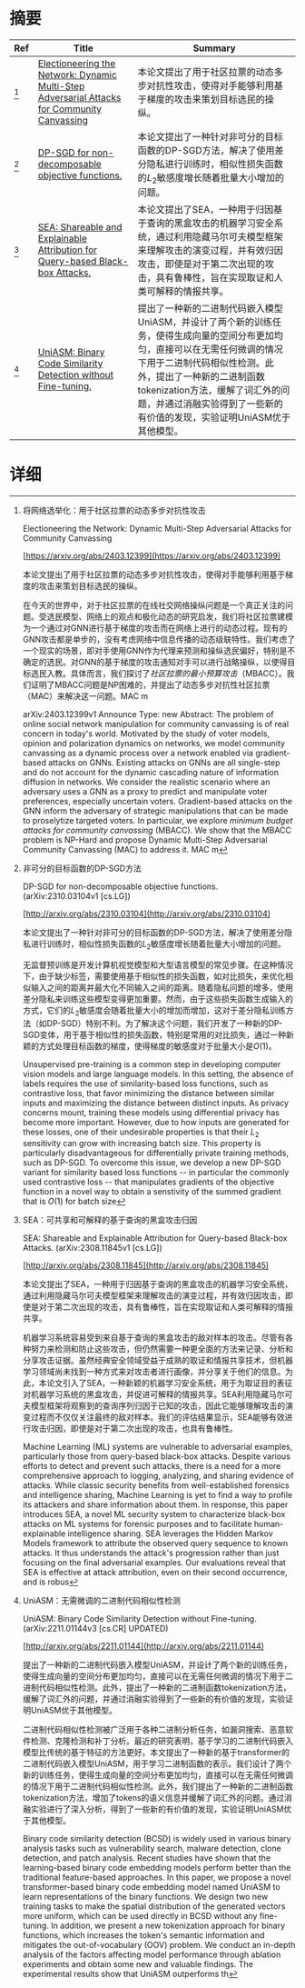 # 摘要

| Ref | Title | Summary |
| --- | --- | --- |
| [^1] | [Electioneering the Network: Dynamic Multi-Step Adversarial Attacks for Community Canvassing](https://arxiv.org/abs/2403.12399) | 本论文提出了用于社区拉票的动态多步对抗性攻击，使得对手能够利用基于梯度的攻击来策划目标选民的操纵。 |
| [^2] | [DP-SGD for non-decomposable objective functions.](http://arxiv.org/abs/2310.03104) | 本论文提出了一种针对非可分的目标函数的DP-SGD方法，解决了使用差分隐私进行训练时，相似性损失函数的$L_2$敏感度增长随着批量大小增加的问题。 |
| [^3] | [SEA: Shareable and Explainable Attribution for Query-based Black-box Attacks.](http://arxiv.org/abs/2308.11845) | 本论文提出了SEA，一种用于归因基于查询的黑盒攻击的机器学习安全系统，通过利用隐藏马尔可夫模型框架来理解攻击的演变过程，并有效归因攻击，即使是对于第二次出现的攻击，具有鲁棒性，旨在实现取证和人类可解释的情报共享。 |
| [^4] | [UniASM: Binary Code Similarity Detection without Fine-tuning.](http://arxiv.org/abs/2211.01144) | 提出了一种新的二进制代码嵌入模型UniASM，并设计了两个新的训练任务，使得生成向量的空间分布更加均匀，直接可以在无需任何微调的情况下用于二进制代码相似性检测。此外，提出了一种新的二进制函数tokenization方法，缓解了词汇外的问题，并通过消融实验得到了一些新的有价值的发现，实验证明UniASM优于其他模型。 |

# 详细

[^1]: 将网络选举化：用于社区拉票的动态多步对抗性攻击

    Electioneering the Network: Dynamic Multi-Step Adversarial Attacks for Community Canvassing

    [https://arxiv.org/abs/2403.12399](https://arxiv.org/abs/2403.12399)

    本论文提出了用于社区拉票的动态多步对抗性攻击，使得对手能够利用基于梯度的攻击来策划目标选民的操纵。

    

    在今天的世界中，对于社区拉票的在线社交网络操纵问题是一个真正关注的问题。受选民模型、网络上的观点和极化动态的研究启发，我们将社区拉票建模为一个通过对GNN进行基于梯度的攻击而在网络上进行的动态过程。现有的GNN攻击都是单步的，没有考虑网络中信息传播的动态级联特性。我们考虑了一个现实的场景，即对手使用GNN作为代理来预测和操纵选民偏好，特别是不确定的选民。对GNN的基于梯度的攻击通知对手可以进行战略操纵，以使得目标选民入教。具体而言，我们探讨了$\textit{社区拉票的最小预算攻击}$（MBACC）。我们证明了MBACC问题是NP困难的，并提出了动态多步对抗性社区拉票（MAC）来解决这一问题。MAC m

    arXiv:2403.12399v1 Announce Type: new  Abstract: The problem of online social network manipulation for community canvassing is of real concern in today's world. Motivated by the study of voter models, opinion and polarization dynamics on networks, we model community canvassing as a dynamic process over a network enabled via gradient-based attacks on GNNs. Existing attacks on GNNs are all single-step and do not account for the dynamic cascading nature of information diffusion in networks. We consider the realistic scenario where an adversary uses a GNN as a proxy to predict and manipulate voter preferences, especially uncertain voters. Gradient-based attacks on the GNN inform the adversary of strategic manipulations that can be made to proselytize targeted voters. In particular, we explore $\textit{minimum budget attacks for community canvassing}$ (MBACC). We show that the MBACC problem is NP-Hard and propose Dynamic Multi-Step Adversarial Community Canvassing (MAC) to address it. MAC m
    
[^2]: 非可分的目标函数的DP-SGD方法

    DP-SGD for non-decomposable objective functions. (arXiv:2310.03104v1 [cs.LG])

    [http://arxiv.org/abs/2310.03104](http://arxiv.org/abs/2310.03104)

    本论文提出了一种针对非可分的目标函数的DP-SGD方法，解决了使用差分隐私进行训练时，相似性损失函数的$L_2$敏感度增长随着批量大小增加的问题。

    

    无监督预训练是开发计算机视觉模型和大型语言模型的常见步骤。在这种情况下，由于缺少标签，需要使用基于相似性的损失函数，如对比损失，来优化相似输入之间的距离并最大化不同输入之间的距离。随着隐私问题的增多，使用差分隐私来训练这些模型变得更加重要。然而，由于这些损失函数生成输入的方式，它们的$L_2$敏感度会随着批量大小的增加而增加，这对于差分隐私训练方法（如DP-SGD）特别不利。为了解决这个问题，我们开发了一种新的DP-SGD变体，用于基于相似性的损失函数，特别是常用的对比损失，通过一种新颖的方式处理目标函数的梯度，使得梯度的敏感度对于批量大小是$O(1)$。

    Unsupervised pre-training is a common step in developing computer vision models and large language models. In this setting, the absence of labels requires the use of similarity-based loss functions, such as contrastive loss, that favor minimizing the distance between similar inputs and maximizing the distance between distinct inputs. As privacy concerns mount, training these models using differential privacy has become more important. However, due to how inputs are generated for these losses, one of their undesirable properties is that their $L_2$ sensitivity can grow with increasing batch size. This property is particularly disadvantageous for differentially private training methods, such as DP-SGD. To overcome this issue, we develop a new DP-SGD variant for similarity based loss functions -- in particular the commonly used contrastive loss -- that manipulates gradients of the objective function in a novel way to obtain a senstivity of the summed gradient that is $O(1)$ for batch size
    
[^3]: SEA：可共享和可解释的基于查询的黑盒攻击归因

    SEA: Shareable and Explainable Attribution for Query-based Black-box Attacks. (arXiv:2308.11845v1 [cs.LG])

    [http://arxiv.org/abs/2308.11845](http://arxiv.org/abs/2308.11845)

    本论文提出了SEA，一种用于归因基于查询的黑盒攻击的机器学习安全系统，通过利用隐藏马尔可夫模型框架来理解攻击的演变过程，并有效归因攻击，即使是对于第二次出现的攻击，具有鲁棒性，旨在实现取证和人类可解释的情报共享。

    

    机器学习系统容易受到来自基于查询的黑盒攻击的敌对样本的攻击。尽管有各种努力来检测和防止这些攻击，但仍然需要一种更全面的方法来记录、分析和分享攻击证据。虽然经典安全领域受益于成熟的取证和情报共享技术，但机器学习领域尚未找到一种方式来对攻击者进行画像，并分享关于他们的信息。为此，本论文引入了SEA，一种新颖的机器学习安全系统，用于为取证目的表征对机器学习系统的黑盒攻击，并促进可解释的情报共享。SEA利用隐藏马尔可夫模型框架将观察到的查询序列归因于已知的攻击，因此它能够理解攻击的演变过程而不仅仅关注最终的敌对样本。我们的评估结果显示，SEA能够有效进行攻击归因，即使是对于第二次出现的攻击，也具有鲁棒性。

    Machine Learning (ML) systems are vulnerable to adversarial examples, particularly those from query-based black-box attacks. Despite various efforts to detect and prevent such attacks, there is a need for a more comprehensive approach to logging, analyzing, and sharing evidence of attacks. While classic security benefits from well-established forensics and intelligence sharing, Machine Learning is yet to find a way to profile its attackers and share information about them. In response, this paper introduces SEA, a novel ML security system to characterize black-box attacks on ML systems for forensic purposes and to facilitate human-explainable intelligence sharing. SEA leverages the Hidden Markov Models framework to attribute the observed query sequence to known attacks. It thus understands the attack's progression rather than just focusing on the final adversarial examples. Our evaluations reveal that SEA is effective at attack attribution, even on their second occurrence, and is robus
    
[^4]: UniASM：无需微调的二进制代码相似性检测

    UniASM: Binary Code Similarity Detection without Fine-tuning. (arXiv:2211.01144v3 [cs.CR] UPDATED)

    [http://arxiv.org/abs/2211.01144](http://arxiv.org/abs/2211.01144)

    提出了一种新的二进制代码嵌入模型UniASM，并设计了两个新的训练任务，使得生成向量的空间分布更加均匀，直接可以在无需任何微调的情况下用于二进制代码相似性检测。此外，提出了一种新的二进制函数tokenization方法，缓解了词汇外的问题，并通过消融实验得到了一些新的有价值的发现，实验证明UniASM优于其他模型。

    

    二进制代码相似性检测被广泛用于各种二进制分析任务，如漏洞搜索、恶意软件检测、克隆检测和补丁分析。最近的研究表明，基于学习的二进制代码嵌入模型比传统的基于特征的方法更好。本文提出了一种新的基于transformer的二进制代码嵌入模型UniASM，用于学习二进制函数的表示。我们设计了两个新的训练任务，使得生成向量的空间分布更加均匀，直接可以在无需任何微调的情况下用于二进制代码相似性检测。此外，我们提出了一种新的二进制函数tokenization方法，增加了tokens的语义信息并缓解了词汇外的问题。通过消融实验进行了深入分析，得到了一些新的有价值的发现，实验证明UniASM优于其他模型。

    Binary code similarity detection (BCSD) is widely used in various binary analysis tasks such as vulnerability search, malware detection, clone detection, and patch analysis. Recent studies have shown that the learning-based binary code embedding models perform better than the traditional feature-based approaches. In this paper, we propose a novel transformer-based binary code embedding model named UniASM to learn representations of the binary functions. We design two new training tasks to make the spatial distribution of the generated vectors more uniform, which can be used directly in BCSD without any fine-tuning. In addition, we present a new tokenization approach for binary functions, which increases the token's semantic information and mitigates the out-of-vocabulary (OOV) problem. We conduct an in-depth analysis of the factors affecting model performance through ablation experiments and obtain some new and valuable findings. The experimental results show that UniASM outperforms th
    

